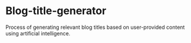 # Blog-title-generator
Process of generating relevant blog titles based on user-provided content using artificial intelligence.
